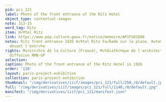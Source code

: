 ```yaml
---
pid: pci_121
label: Photo of the front entrance of the Ritz Hotel
object_type: contextual-images
note: 313-15
word_tag: Ritz
item: H√¥tel Ritz
link: https://www.pop.culture.gouv.fr/notice/memoire/AP1FS01898
notes: Ritz front entrance 1926 H√¥tel Ritz Fa√ßade sur la place. Automobile stationnant
  devant l'entr√©e
rights: Minist√®re de la Culture (France), M√©diath√®que de l'architecture et du patrimoine,
  diffusion RMN-GP
selection: 
caption: Photo of the front entrance of the Ritz Hotel in 1926
order: '120'
layout: paris-project-exhibition
collection: paris-project-exhibition
thumbnail: "/img/derivatives/iiif/images/pci_121/full/250,/0/default.jpg"
full: "/img/derivatives/iiif/images/pci_121/full/1140,/0/default.jpg"
manifest: "/img/derivatives/iiif/pci_121/manifest.json"
---
```

